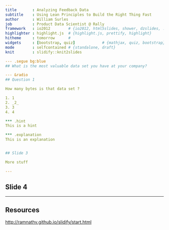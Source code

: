 ```yaml
---
title       : Analyzing Feedback Data 
subtitle    : Using Lean Principles to Build the Right Thing Fast
author      : William Surles
job         : Product Data Scientist @ Rally
framework   : io2012        # {io2012, html5slides, shower, dzslides, ...}
highlighter : highlight.js  # {highlight.js, prettify, highlight}
hitheme     : tomorrow      # 
widgets     : [bootstrap, quiz]            # {mathjax, quiz, bootstrap}
mode        : selfcontained # {standalone, draft}
knit        : slidify::knit2slides

--- .segue bg:blue
## What is the most valuable data set you have at your company?

--- &radio
## Question 1

How many bytes is that data set ?

1. 1
2. _2_
3. 3
4. 4

*** .hint
This is a hint

*** .explanation
This is an explanation


## Slide 3

More stuff

---
```


## Slide 4

---
## Resources
http://ramnathv.github.io/slidify/start.html



